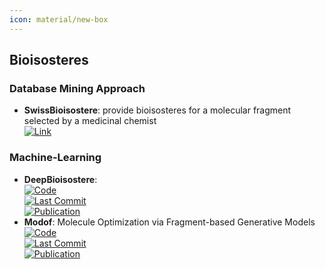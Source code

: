 ```yaml
---
icon: material/new-box
---
```



## **Bioisosteres**
### **Database Mining Approach**
- **SwissBioisostere**: provide bioisosteres for a molecular fragment selected by a medicinal chemist  
	[![Link](https://img.shields.io/badge/Link-online-brightgreen?style=for-the-badge&logo=cachet&logoColor=65FF8F)](http://www.swissbioisostere.ch/)  
### **Machine-Learning**
- **DeepBioisostere**:   
	[![Code](https://img.shields.io/github/stars/Hwoo-Kim/DeepBioisostere?style=for-the-badge&logo=github)](https://github.com/Hwoo-Kim/DeepBioisostere)  
	[![Last Commit](https://img.shields.io/github/last-commit/Hwoo-Kim/DeepBioisostere?style=for-the-badge&logo=github)](https://github.com/Hwoo-Kim/DeepBioisostere)  
	[![Publication](https://img.shields.io/badge/Publication-Citations:0-blue?style=for-the-badge&logo=bookstack)](https://doi.org/10.48550/arXiv.2403.02706)  
- **Modof**: Molecule Optimization via Fragment-based Generative Models  
	[![Code](https://img.shields.io/github/stars/ziqi92/Modof?style=for-the-badge&logo=github)](https://github.com/ziqi92/Modof)  
	[![Last Commit](https://img.shields.io/github/last-commit/ziqi92/Modof?style=for-the-badge&logo=github)](https://github.com/ziqi92/Modof)  
	[![Publication](https://img.shields.io/badge/Publication-Citations:30-blue?style=for-the-badge&logo=bookstack)](https://doi.org/10.1038/s42256-021-00410-2)  
